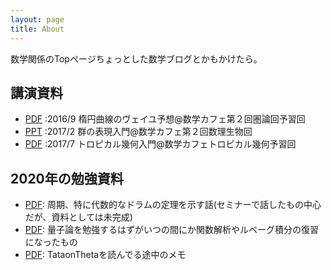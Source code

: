 ```yaml
---
layout: page
title: About
---
```


数学関係のTopページちょっとした数学ブログとかもかけたら。


## 講演資料
- [PDF](/pdf/WeilConj.pdf) :2016/9 楕円曲線のヴェイユ予想@数学カフェ第２回圏論回予習回 
- [PPT](https://www.slideshare.net/aripadic/crystalbasismodel) :2017/2 群の表現入門@数学カフェ第２回数理生物回
- [PDF](/pdf/tropical.pdf) :2017/7 トロピカル幾何入門@数学カフェトロピカル幾何予習回



## 2020年の勉強資料

- [PDF](/pdf/2020/period.pdf): 周期、特に代数的なドラムの定理を示す話(セミナーで話したもの中心だが、資料としては未完成)
- [PDF](/pdf/2020/quantumn_statitics.pdf): 量子論を勉強するはずがいつの間にか関数解析やルベーグ積分の復習になったもの
- [PDF](/pdf/2020/TataonTheta.pdf): TataonThetaを読んでる途中のメモ
